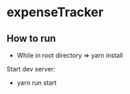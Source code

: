 # expenseTracker

## How to run
- While in root directory => yarn install

Start dev server:
- yarn run start
